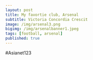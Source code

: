 ```yaml
---
layout: post
title: My favortie club, Arsenal
subtitle: Victoria Concordia Crescit
image: /img/arsenal3.png
bigimg: /img/arsenalbanner1.jpeg
tags: [football, arsenal]
published: true
---
```


#Asianet123
